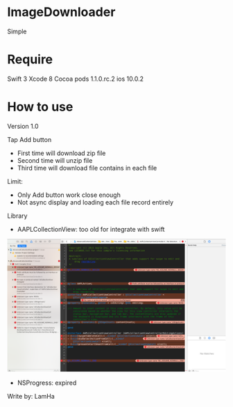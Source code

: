 # ImageDownloader
Simple

# Require
  Swift 3
  Xcode 8
  Cocoa pods 1.1.0.rc.2
  ios 10.0.2

# How to use
Version 1.0

Tap Add button
 - First time will download zip file
 - Second time will unzip file
 - Third time will download file contains in each file
 
 Limit:
 - Only Add button work close enough
 - Not async display and loading each file record entirely
 
 Library
  - AAPLCollectionView: too old for integrate with swift
  
  ![alt tag](https://github.com/HaLamUs/ImageDownloader/blob/master/image/Screen%20Shot%202016-10-04%20at%2011.40.16%20PM.png)
  
  - NSProgress: expired
 
 Write by:
 LamHa
 

